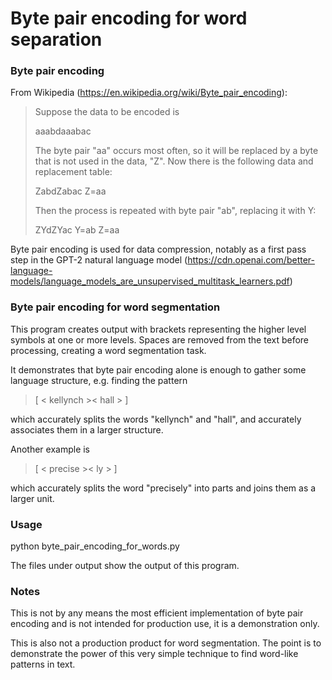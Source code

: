 
# Byte pair encoding for word separation



### Byte pair encoding 

From Wikipedia (https://en.wikipedia.org/wiki/Byte_pair_encoding):

> Suppose the data to be encoded is
>
> aaabdaaabac
>
> The byte pair "aa" occurs most often, so it will be replaced by a byte that is not used in the data, "Z". Now there is the following data and replacement table:
>
> ZabdZabac
> Z=aa
> 
> Then the process is repeated with byte pair "ab", replacing it with Y:
>
> ZYdZYac
> Y=ab
> Z=aa


Byte pair encoding is used for data compression, notably 
as a first pass step in the GPT-2 natural language model (https://cdn.openai.com/better-language-models/language_models_are_unsupervised_multitask_learners.pdf)

### Byte pair encoding for word segmentation 

This program creates output with brackets representing the higher level symbols at one or more levels. Spaces are removed from the text before processing, creating a word segmentation task.

It demonstrates that byte pair encoding alone is enough to gather some language structure, e.g. finding the pattern 
>   [ < kellynch >< hall > ] 

which accurately splits the words "kellynch" and "hall", and accurately associates them in a larger structure. 

Another example is 

> [ < precise >< ly > ]

which accurately splits the word "precisely" into parts and joins them as a larger unit.



### Usage
python byte_pair_encoding_for_words.py

The files under output show the output of this program.

### Notes

This is not by any means the most efficient implementation of byte pair encoding and is not intended for production use, it is a demonstration only.

This is also not a production product for word segmentation. The point is to demonstrate the power of this very simple technique to find word-like patterns in text.

